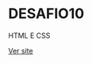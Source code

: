 # DESAFIO10
 HTML E CSS

<a href="https://janainacustodio.github.io/DESAFIO10/android.html"> Ver site </a>